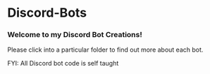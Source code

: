 # Discord-Bots

### Welcome to my Discord Bot Creations! 

Please click into a particular folder to find out more about each bot. 

FYI: All Discord bot code is self taught
